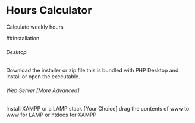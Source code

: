 # Hours Calculator
 Calculate weekly hours

 ##Installation
 
 ###### Desktop
 Download the installer or zip file this is bundled with PHP Desktop and install or open the executable.
 ###### Web Server [More Advanced]
 Install XAMPP or a LAMP stack [Your Choice] drag the contents of www to www for LAMP or htdocs for XAMPP